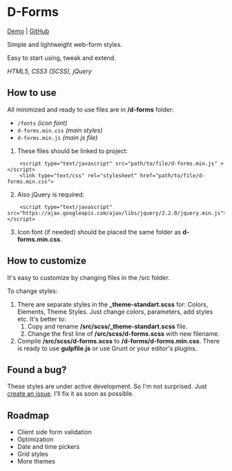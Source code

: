 # D-Forms

[Demo](http://alexrudol.com/demo/d-forms/demo/) | [GitHub](https://github.com/AlexRudol/d-forms)

Simple and lightweight web-form styles.

Easy to start using, tweak and extend.

*HTML5, CSS3 (SCSS), jQuery*

## How to use

All minimized and ready to use files are in **/d-forms** folder:
- `/fonts` _(icon font)_
- `d-forms.min.css` _(main styles)_
- `d-forms.min.js` _(main js file)_

1. These files should be linked to project:
```
    <script type="text/javascript" src="path/to/file/d-forms.min.js" ></script>
    <link type="text/css" rel="stylesheet" href="path/to/file/d-forms.min.css">
```
2. Also jQuery is required:
```
    <script type="text/javascript" src="https://ajax.googleapis.com/ajax/libs/jquery/2.2.0/jquery.min.js"></script>
```
3. Icon font (if needed) should be placed the same folder as **d-forms.min.css**.

## How to customize

It's easy to customize by changing files in the /src folder.

To change styles:
1. There are separate styles in the **_theme-standart.scss** for: Colors, Elements, Theme Styles. Just change colors, parameters, add styles etc. It's better to:
   1. Copy and rename **/src/scss/_theme-standart.scss** file.
   1. Change the first line of **/src/scss/d-forms.scss** with new filename.
1. Compile **/src/scss/d-forms.scss** to **/d-forms/d-forms.min.css**. There is ready to use **gulpfile.js** or use Grunt or your editor's plugins.

## Found a bug?

These styles are under active development. So I'm not surprised. Just [create an issue](https://github.com/AlexRudol/d-forms/issues). I'll fix it as soon as possible.

## Roadmap

- Client side form validation
- Optimization
- Date and time pickers
- Grid styles
- More themes